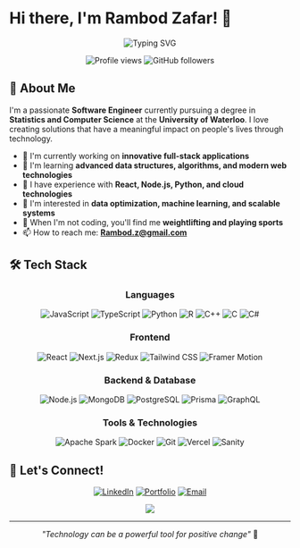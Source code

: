 # Hi there, I'm Rambod Zafar! 👋

<div align="center">
  <img src="https://readme-typing-svg.herokuapp.com?font=Fira+Code&pause=1000&color=F7AB0A&center=true&vCenter=true&width=600&lines=Software+Engineer;Stats+%26+Computer+Science+Student;Full-Stack+Developer;Problem+Solver;Always+Learning" alt="Typing SVG" />
</div>

<p align="center">
  <img src="https://komarev.com/ghpvc/?username=Rambod-22&label=Profile%20views&color=0e75b6&style=flat" alt="Profile views" />
  <img src="https://img.shields.io/github/followers/Rambod-22?label=Followers&style=social" alt="GitHub followers" />
</p>

## 🚀 About Me

I'm a passionate **Software Engineer** currently pursuing a degree in **Statistics and Computer Science** at the **University of Waterloo**. I love creating solutions that have a meaningful impact on people's lives through technology.

- 🔭 I'm currently working on **innovative full-stack applications**
- 🌱 I'm learning **advanced data structures, algorithms, and modern web technologies**
- 💼 I have experience with **React, Node.js, Python, and cloud technologies**
- 🎯 I'm interested in **data optimization, machine learning, and scalable systems**
- 💪 When I'm not coding, you'll find me **weightlifting and playing sports**
- 📫 How to reach me: **Rambod.z@gmail.com**

## 🛠️ Tech Stack

<div align="center">

### Languages
![JavaScript](https://img.shields.io/badge/JavaScript-F7DF1E?style=for-the-badge&logo=javascript&logoColor=black)
![TypeScript](https://img.shields.io/badge/TypeScript-007ACC?style=for-the-badge&logo=typescript&logoColor=white)
![Python](https://img.shields.io/badge/Python-3776AB?style=for-the-badge&logo=python&logoColor=white)
![R](https://img.shields.io/badge/R-276DC3?style=for-the-badge&logo=r&logoColor=white)
![C++](https://img.shields.io/badge/C++-00599C?style=for-the-badge&logo=cplusplus&logoColor=white)
![C](https://img.shields.io/badge/C-A8B9CC?style=for-the-badge&logo=c&logoColor=black)
![C#](https://img.shields.io/badge/C%23-239120?style=for-the-badge&logo=csharp&logoColor=white)

### Frontend
![React](https://img.shields.io/badge/React-61DAFB?style=for-the-badge&logo=react&logoColor=black)
![Next.js](https://img.shields.io/badge/Next.js-000000?style=for-the-badge&logo=nextdotjs&logoColor=white)
![Redux](https://img.shields.io/badge/Redux-764ABC?style=for-the-badge&logo=redux&logoColor=white)
![Tailwind CSS](https://img.shields.io/badge/Tailwind_CSS-38B2AC?style=for-the-badge&logo=tailwind-css&logoColor=white)
![Framer Motion](https://img.shields.io/badge/Framer_Motion-0055FF?style=for-the-badge&logo=framer&logoColor=white)

### Backend & Database
![Node.js](https://img.shields.io/badge/Node.js-339933?style=for-the-badge&logo=nodedotjs&logoColor=white)
![MongoDB](https://img.shields.io/badge/MongoDB-47A248?style=for-the-badge&logo=mongodb&logoColor=white)
![PostgreSQL](https://img.shields.io/badge/PostgreSQL-336791?style=for-the-badge&logo=postgresql&logoColor=white)
![Prisma](https://img.shields.io/badge/Prisma-2D3748?style=for-the-badge&logo=prisma&logoColor=white)
![GraphQL](https://img.shields.io/badge/GraphQL-E10098?style=for-the-badge&logo=graphql&logoColor=white)

### Tools & Technologies
![Apache Spark](https://img.shields.io/badge/Apache_Spark-E25A1C?style=for-the-badge&logo=apachespark&logoColor=white)
![Docker](https://img.shields.io/badge/Docker-2496ED?style=for-the-badge&logo=docker&logoColor=white)
![Git](https://img.shields.io/badge/Git-F05032?style=for-the-badge&logo=git&logoColor=white)
![Vercel](https://img.shields.io/badge/Vercel-000000?style=for-the-badge&logo=vercel&logoColor=white)
![Sanity](https://img.shields.io/badge/Sanity-F03E2F?style=for-the-badge&logo=sanity&logoColor=white)

</div>


## 🤝 Let's Connect!

<div align="center">
  
[![LinkedIn](https://img.shields.io/badge/LinkedIn-0077B5?style=for-the-badge&logo=linkedin&logoColor=white)](https://www.linkedin.com/in/rambodzafarmoghaddam/)
[![Portfolio](https://img.shields.io/badge/Portfolio-FF5722?style=for-the-badge&logo=todoist&logoColor=white)](https://portfolio2-0-kappa-six.vercel.app)
[![Email](https://img.shields.io/badge/Email-D14836?style=for-the-badge&logo=gmail&logoColor=white)](mailto:Rambod.z@gmail.com)

</div>

<div align="center">
  <img src="https://capsule-render.vercel.app/api?type=waving&color=gradient&customColorList=6&height=100&section=footer&text=Thanks%20for%20visiting!&fontSize=16&fontColor=fff&animation=twinkling" />
</div>

---

<div align="center">
  
*"Technology can be a powerful tool for positive change"* 💫

</div>
